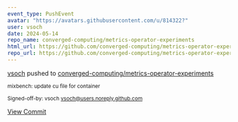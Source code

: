 ```yaml
---
event_type: PushEvent
avatar: "https://avatars.githubusercontent.com/u/814322?"
user: vsoch
date: 2024-05-14
repo_name: converged-computing/metrics-operator-experiments
html_url: https://github.com/converged-computing/metrics-operator-experiments/commit/fe305d9d12026536bba1225a1dff8bc81cf3e21d
repo_url: https://github.com/converged-computing/metrics-operator-experiments
---
```


<a href='https://github.com/vsoch' target='_blank'>vsoch</a> pushed to <a href='https://github.com/converged-computing/metrics-operator-experiments' target='_blank'>converged-computing/metrics-operator-experiments</a>

<small>mixbench: update cu file for container

Signed-off-by: vsoch <vsoch@users.noreply.github.com></small>

<a href='https://github.com/converged-computing/metrics-operator-experiments/commit/fe305d9d12026536bba1225a1dff8bc81cf3e21d' target='_blank'>View Commit</a>